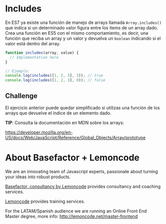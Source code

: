 # Includes

En ES7 ya existe una función de manejo de arrays llamada `Array.includes()` que indica si un determinado valor figura entre los items de un array dado.
Crea una función en ES5 con el mismo comportamiento, es decir, una función que reciba un array y un valor y devuelva un `boolean` indicando si el valor está dentro del array.

```javascript
function includes(array, value) {
  // Implementation here
}

// Ejemplo:
console.log(includes([1, 2, 3], 3)); // true
console.log(includes([1, 2, 3], 0)); // false
```

## Challenge

El ejercicio anterior puede quedar simplificado si utilizas una función de los arrays
que devuelve el índice de un elemento dado.

**TIP**: Consulta la documentación en MDN sobre los arrays:

https://developer.mozilla.org/en-US/docs/Web/JavaScript/Reference/Global_Objects/Array/prototype

# About Basefactor + Lemoncode

We are an innovating team of Javascript experts, passionate about turning your ideas into robust products.

[Basefactor, consultancy by Lemoncode](http://www.basefactor.com) provides consultancy and coaching services.

[Lemoncode](http://lemoncode.net/services/en/#en-home) provides training services.

For the LATAM/Spanish audience we are running an Online Front End Master degree, more info: http://lemoncode.net/master-frontend
